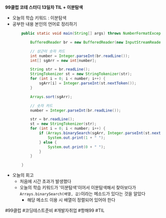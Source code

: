 <b>99클럽 코테 스터디 13일차 TIL + 이분탐색</b>

- 오늘의 학습 키워드 : 이분탐색
- 공부한 내용 본인의 언어로 정리하기
    ```java
        public static void main(String[] args) throws NumberFormatException, IOException {

            BufferedReader br = new BufferedReader(new InputStreamReader(System.in));

            // 상근이 숫자 카드
            int number = Integer.parseInt(br.readLine());
            int[] sgArr = new int[number];

            String str = br.readLine();
            StringTokenizer st = new StringTokenizer(str);
            for (int i = 0; i < number; i++) {
                sgArr[i] = Integer.parseInt(st.nextToken());
            }

            Arrays.sort(sgArr);

            // 숫자 카드
            number = Integer.parseInt(br.readLine());

            str = br.readLine();
            st = new StringTokenizer(str);
            for (int i = 0; i < number; i++) {
                if (Arrays.binarySearch(sgArr, Integer.parseInt(st.nextToken())) > -1) {
                    System.out.print(1 + " ");
                } else {
                    System.out.print(0 + " ");
                }
            }

        }
    ```
- 오늘의 회고
  - 처음에 시간 초과가 발생했다
  - 오늘의 학습 키워드가 '이분탐색'이어서 이분탐색해서 찾아보다가 `Arrays.binarySearch(배열, 값)`이라는 메소드가 있다는 것을 알았다
    - 해당 메소드 이용 시 배열이 정렬되어 있어야 한다

#99클럽 #코딩테스트준비 #개발자취업 #항해99 #TIL
